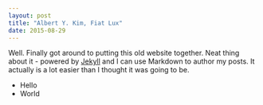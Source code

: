 ```yaml
---
layout: post
title: "Albert Y. Kim, Fiat Lux"
date: 2015-08-29
---
```


Well. Finally got around to putting this old website together. Neat thing about it - powered by [Jekyll](http://jekyllrb.com) and I can use Markdown to author my posts. It actually is a lot easier than I thought it was going to be.

* Hello 
* World